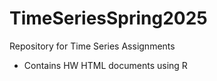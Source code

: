 # TimeSeriesSpring2025
Repository for Time Series Assignments 
- Contains HW HTML documents using R
